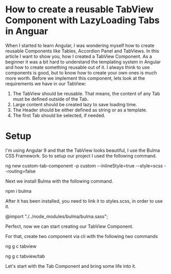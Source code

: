 # How to create a reusable TabView Component with LazyLoading Tabs in Anguar

When I started to learn Angular, I was wondering myself how to create reusable Components like Tables, Accordion Panel and TabViews. In this article I want to show you, how I created a TabView Component. As a beginner it was a bit hard to understand the templating system in Angular and how to create something reusable out of it. I always think to use components is good, but to know how to create your own ones is much more worth. Before we implement this component, lets look at the requirements we have in our TabView:

1. The TabView should be reusable. That means, the content of any Tab must be defined outside of the Tab.
2. Large content should be created lazy to save loading time.
3. The Header should be either defined as string or as a template.
4. The first Tab should be selected, if needed.

# Setup

I'm using Angular 9 and that the TabView looks beautiful, I use the Bulma CSS Framework. So to setup our project I used the following command.

ng new custom-tab-component -p custom --inlineStyle=true --style=scss --routing=false

Next we install Bulma with the following command.

npm i bulma

After it has been installed, you need to link it to styles.scss, in order to use it.

@import "./../node_modules/bulma/bulma.sass";

Perfect, now we can start creating our TabView Component.

For that, create two component via cli with the following two commands

ng g c tabview

ng g c tabview/tab

Let's start with the Tab Component and bring some life into it.
